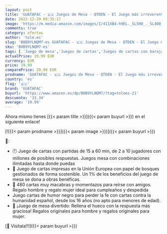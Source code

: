 ```yaml
---
layout: post
title: 'GUATAFAC - 🇪🇸 Juegos de Mesa - QTDEN - El Juego más irreverente Navidad - 480 Cartas macabras Creadas en España - Diversión con Amig@s Asegurada - 100% Español'
date: 2022-12-29 09:35:17
image: 'https://m.media-amazon.com/images/I/411XB4-h9EL._SL500_._SL400_.jpg'
comments: true
category: ofertas
author: 'tole.es'
slug: 'B0B9YLNQM7-es GUATAFAC - 🇪🇸 Juegos de Mesa - QTDEN - El Juego más...'
sku: 'B0B9YLNQM7-es'
tags: [ 'Juego de mesa','Juegos de cartas','Juegos de cartas con baraja específica','Juegos y accesorios para juegos','Juguetes','Juguetes y juegos','guatafac','navidad','🇪🇸', ]
actualPrice: 19.99 EUR
currency: EUR
price: 19.99
comparePrice: 29.99 EUR
prodname: 'GUATAFAC - 🇪🇸 Juegos de Mesa - QTDEN - El Juego más irreverente Navidad - 480 Cartas macabras Creadas en España - Diversión con Amig@s Asegurada - 100% Español'
country: 'es'
flag: '🇪🇸'
brand: 'GUATAFAC'
buyurl: 'https://www.amazon.es/dp/B0B9YLNQM7/?tag=tolees-21'
descuento: '33.34'
average: '19.99'
---
```


Ahora mismo tienes [{{< param title >}}]({{< param buyurl >}}) en el siguiente enlace!

[![{{< param prodname >}}]({{< param image >}})]({{< param buyurl >}})

🔎:

- 🕙 Juego de cartas con partidas de 15 a 60 min, de 2 a 10 jugadores con millones de posibles respuestas. Juegos mesa con combinaciones ilimitadas hasta donde puedas
- 🌳 Juego de cartas impresas en la Unión Europea con papel de bosques gestionados de forma sostenible. Un 1% de los beneficios del juego de mesa se dona a obras benéficas.
- 🍻 480 cartas muy macabras y momentazos para reírse con amigos. Regalo hombre y regalo mujer ideal para cumpleaños y despedida
- Juego cartas de humor negro para perder la fe con cartas contra la humanidad español, desde los 16 años (no apto para menores de edad).
- 🤣 ¡Juego de mesa divertido: Rellena el hueco con la respuesta más graciosa! Regalos originales para hombre y regalos originales para mujer.

[🛒 Visítala!!!]({{< param buyurl >}})
